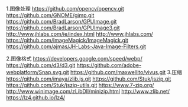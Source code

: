 1.图像处理
	https://github.com/opencv/opencv.git
	https://github.com/GNOME/gimp.git
	https://github.com/BradLarson/GPUImage.git
	https://github.com/BradLarson/GPUImage3.git
	http://www.jhlabs.com/ie/index.html
	http://www.jhlabs.com/
	https://github.com/ImageMagick/ImageMagick.git
	https://github.com/ajmas/JH-Labs-Java-Image-Filters.git
	
2.图像格式
	https://developers.google.com/speed/webp/
	https://github.com/d3/d3.git
	https://github.com/adobe-webplatform/Snap.svg.git
	https://github.com/maxwellito/vivus.git
3.压缩
	https://github.com/imaya/zlib.js.git
	https://github.com/Stuk/jszip.git
	https://github.com/Stuk/jszip-utils.git
	https://www.7-zip.org/
	http://www.winimage.com/zLibDll/minizip.html
	http://www.zlib.net/
	https://lz4.github.io/lz4/